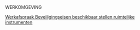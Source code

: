 WERKOMGEVING

[Werkafspraak Beveiligingseisen beschikbaar stellen ruimtelijke instrumenten](https://geonovum.github.io/ROST/waBEVRP/)  
